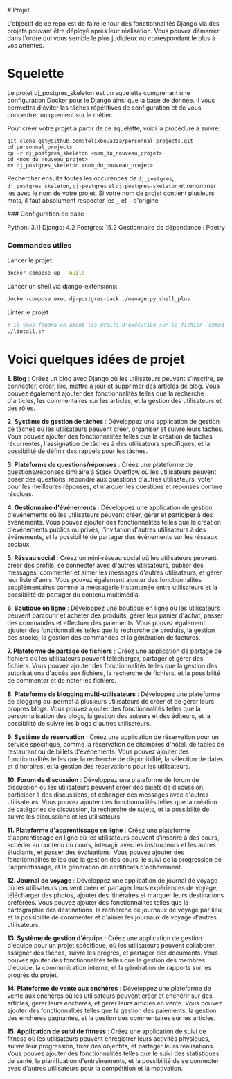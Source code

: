 # Projet

L'objectif de ce repo est de faire le tour des fonctionnalités Django via des projets pouvant être déployé après leur réalisation.
Vous pouvez démarrer dans l'ordre qui vous semble le plus judicieux ou correspondant le plus à vos attentes.

# Squelette

Le projet dj_postgres_skeleton est un squelette comprenant une configuration Docker pour le Django ainsi que la base de donnée.
Il vous permettra d'éviter les tâches répétitives de configuration et de vous concentrer uniquement sur le métier.

Pour créer votre projet à partir de ce squelette, voici la procèdure à suivre:

```
git clone git@github.com:felixbouazza/personnal_projects.git
cd personnal_projects
cp -r dj_postgres_skeleton <nom_du_nouveau_projet>
cd <nom_du_nouveau_projet>
mv dj_postgres_skeleton <nom_du_nouveau_projet>
```

Rechercher ensuite toutes les occurences de `dj_postgres`, `dj_postgres_skeleton`, `dj-postgres` et `dj-postgres-skeleton` et renommer les avec le nom de votre projet. Si votre nom de projet contient plusieurs mots, il faut absolument respecter les `_` et `-` d'origine

### Configuration de base

Python: 3.11
Django: 4.2
Postgres: 15.2
Gestionnaire de dépendance : Poetry

### Commandes utiles

Lancer le projet:

```bash
docker-compose up --build
```

Lancer un shell via django-extensions:

```bash
docker-compose exec dj-postgres-back ./manage.py shell_plus
```

Linter le projet

```bash
# il vous faudra en amont les droits d'exécution sur le fichier `chmod +x lintall.sh`
./lintall.sh
```

# Voici quelques idées de projet

__1. Blog__ : Créez un blog avec Django où les utilisateurs peuvent s'inscrire, se connecter, créer, lire, mettre à jour et supprimer des articles de blog. Vous pouvez également ajouter des fonctionnalités telles que la recherche d'articles, les commentaires sur les articles, et la gestion des utilisateurs et des rôles.

__2. Système de gestion de tâches__ : Développez une application de gestion de tâches où les utilisateurs peuvent créer, organiser et suivre leurs tâches. Vous pouvez ajouter des fonctionnalités telles que la création de tâches récurrentes, l'assignation de tâches à des utilisateurs spécifiques, et la possibilité de définir des rappels pour les tâches.

__3. Plateforme de questions/réponses__ : Créez une plateforme de questions/réponses similaire à Stack Overflow où les utilisateurs peuvent poser des questions, répondre aux questions d'autres utilisateurs, voter pour les meilleures réponses, et marquer les questions et réponses comme résolues.

__4. Gestionnaire d'événements__ : Développez une application de gestion d'événements où les utilisateurs peuvent créer, gérer et participer à des événements. Vous pouvez ajouter des fonctionnalités telles que la création d'événements publics ou privés, l'invitation d'autres utilisateurs à des événements, et la possibilité de partager des événements sur les réseaux sociaux.

__5. Réseau social__ : Créez un mini-réseau social où les utilisateurs peuvent créer des profils, se connecter avec d'autres utilisateurs, publier des messages, commenter et aimer les messages d'autres utilisateurs, et gérer leur liste d'amis. Vous pouvez également ajouter des fonctionnalités supplémentaires comme la messagerie instantanée entre utilisateurs et la possibilité de partager du contenu multimédia.

__6. Boutique en ligne__ : Développez une boutique en ligne où les utilisateurs peuvent parcourir et acheter des produits, gérer leur panier d'achat, passer des commandes et effectuer des paiements. Vous pouvez également ajouter des fonctionnalités telles que la recherche de produits, la gestion des stocks, la gestion des commandes et la génération de factures.

__7. Plateforme de partage de fichiers__ : Créez une application de partage de fichiers où les utilisateurs peuvent télécharger, partager et gérer des fichiers. Vous pouvez ajouter des fonctionnalités telles que la gestion des autorisations d'accès aux fichiers, la recherche de fichiers, et la possibilité de commenter et de noter les fichiers.

__8. Plateforme de blogging multi-utilisateurs__ : Développez une plateforme de blogging qui permet à plusieurs utilisateurs de créer et de gérer leurs propres blogs. Vous pouvez ajouter des fonctionnalités telles que la personnalisation des blogs, la gestion des auteurs et des éditeurs, et la possibilité de suivre les blogs d'autres utilisateurs.

__9. Système de réservation__ : Créez une application de réservation pour un service spécifique, comme la réservation de chambres d'hôtel, de tables de restaurant ou de billets d'événements. Vous pouvez ajouter des fonctionnalités telles que la recherche de disponibilité, la sélection de dates et d'horaires, et la gestion des réservations pour les utilisateurs.

__10. Forum de discussion__ : Développez une plateforme de forum de discussion où les utilisateurs peuvent créer des sujets de discussion, participer à des discussions, et échanger des messages avec d'autres utilisateurs. Vous pouvez ajouter des fonctionnalités telles que la création de catégories de discussion, la recherche de sujets, et la possibilité de suivre les discussions et les utilisateurs.

__11. Plateforme d'apprentissage en ligne__ : Créez une plateforme d'apprentissage en ligne où les utilisateurs peuvent s'inscrire à des cours, accéder au contenu du cours, interagir avec les instructeurs et les autres étudiants, et passer des évaluations. Vous pouvez ajouter des fonctionnalités telles que la gestion des cours, le suivi de la progression de l'apprentissage, et la génération de certificats d'achèvement.

__12. Journal de voyage__ : Développez une application de journal de voyage où les utilisateurs peuvent créer et partager leurs expériences de voyage, télécharger des photos, ajouter des itinéraires et marquer leurs destinations préférées. Vous pouvez ajouter des fonctionnalités telles que la cartographie des destinations, la recherche de journaux de voyage par lieu, et la possibilité de commenter et d'aimer les journaux de voyage d'autres utilisateurs.

__13. Système de gestion d'équipe__ : Créez une application de gestion d'équipe pour un projet spécifique, où les utilisateurs peuvent collaborer, assigner des tâches, suivre les progrès, et partager des documents. Vous pouvez ajouter des fonctionnalités telles que la gestion des membres d'équipe, la communication interne, et la génération de rapports sur les progrès du projet.

__14. Plateforme de vente aux enchères__ : Développez une plateforme de vente aux enchères où les utilisateurs peuvent créer et enchérir sur des articles, gérer leurs enchères, et gérer leurs articles en vente. Vous pouvez ajouter des fonctionnalités telles que la gestion des paiements, la gestion des enchères gagnantes, et la gestion des commentaires sur les articles.

__15. Application de suivi de fitness__ : Créez une application de suivi de fitness où les utilisateurs peuvent enregistrer leurs activités physiques, suivre leur progression, fixer des objectifs, et partager leurs réalisations. Vous pouvez ajouter des fonctionnalités telles que le suivi des statistiques de santé, la planification d'entraînements, et la possibilité de se connecter avec d'autres utilisateurs pour la compétition et la motivation.